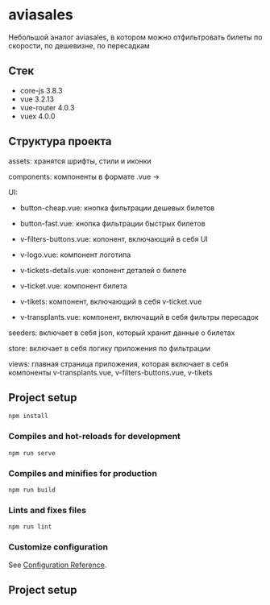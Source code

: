 # aviasales

Небольшой аналог aviasales, в котором можно отфильтровать билеты по скорости, по дешевизне, по пересадкам

## Стек

- core-js 3.8.3
- vue 3.2.13
- vue-router 4.0.3
- vuex 4.0.0

## Структура проекта

assets: хранятся шрифты, стили и иконки

components: компоненты в формате .vue ->

UI:
- button-cheap.vue: кнопка фильтрации дешевых билетов
- button-fast.vue: кнопка фильтрации быстрых билетов

- v-filters-buttons.vue: копонент, включающий в себя UI
- v-logo.vue: компонент логотипа
- v-tickets-details.vue: копонент деталей о билете
- v-ticket.vue: компонент билета
- v-tikets: компонент, включающий в себя v-ticket.vue
- v-transplants.vue: компонент, включащий в себя фильтры пересадок

seeders: включает в себя json, который хранит данные о билетах

store: включает в себя логику приложения по фильтрации

views: главная страница приложения, которая включает в себя компоненты v-transplants.vue, v-filters-buttons.vue, v-tikets

## Project setup
```
npm install
```

### Compiles and hot-reloads for development
```
npm run serve
```

### Compiles and minifies for production
```
npm run build
```

### Lints and fixes files
```
npm run lint
```

### Customize configuration
See [Configuration Reference](https://cli.vuejs.org/config/).

## Project setup
